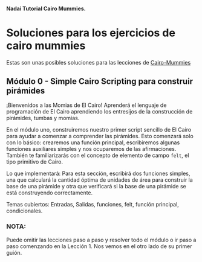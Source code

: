  <h4>Nadai Tutorial Cairo Mummies.</h4>

</div>

# Soluciones para los ejercicios de cairo mummies

Estas son unas posibles soluciones para las lecciones de [Cairo-Mummies](https://triality.org/education/course/cairomummies)

## Módulo 0 - Simple Cairo Scripting para construir pirámides

¡Bienvenidos a las Momias de El Cairo! Aprenderá el lenguaje de programación de El Cairo aprendiendo los entresijos de la construcción de pirámides, tumbas y momias. 

En el módulo uno, construiremos nuestro primer script sencillo de El Cairo para ayudar a comenzar a comprender las pirámides. Esto comenzará solo con lo básico: crearemos una función principal, escribiremos algunas funciones auxiliares simples y nos ocuparemos de las afirmaciones. También te familiarizarás con el concepto de elemento de campo `felt`, el tipo primitivo de Cairo. 

Lo que implementará: Para esta sección, escribirá dos funciones simples, una que calculará la cantidad óptima de unidades de área para construir la base de una pirámide y otra que verificará si la base de una pirámide se está construyendo correctamente. 

Temas cubiertos: Entradas, Salidas, funciones, felt, función principal, condicionales. 

### NOTA:

Puede omitir las lecciones paso a paso y resolver todo el módulo o ir paso a paso comenzando en la Lección 1. Nos vemos en el otro lado de su primer guión.
